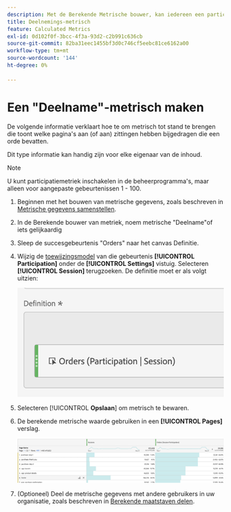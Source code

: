 ```yaml
---
description: Met de Berekende Metrische bouwer, kan iedereen een participatie metrisch tot stand brengen.
title: Deelnemings-metrisch
feature: Calculated Metrics
exl-id: 0d102f0f-3bcc-4f3a-93d2-c2b991c636cb
source-git-commit: 82ba31eec1455bf3d0c746cf5eebc81ce6162a00
workflow-type: tm+mt
source-wordcount: '144'
ht-degree: 0%

---
```


# Een &quot;Deelname&quot;-metrisch maken

De volgende informatie verklaart hoe te om metrisch tot stand te brengen die toont welke pagina&#39;s aan (of aan) zittingen hebben bijgedragen die een orde bevatten.

Dit type informatie kan handig zijn voor elke eigenaar van de inhoud.

>[!NOTE]
>
>U kunt participatiemetriek inschakelen in de beheerprogramma&#39;s, maar alleen voor aangepaste gebeurtenissen 1 - 100.

1. Beginnen met het bouwen van metrische gegevens, zoals beschreven in [Metrische gegevens samenstellen](/help/components/calc-metrics/cm-workflow/cm-build-metrics.md).
1. In de Berekende bouwer van metriek, noem metrische &quot;Deelname&quot;of iets gelijkaardig
1. Sleep de succesgebeurtenis &quot;Orders&quot; naar het canvas Definitie.
1. Wijzig de [toewijzingsmodel](/help/components/calc-metrics/cm-workflow/m-metric-type-alloc.md) van die gebeurtenis **[!UICONTROL Participation]** onder de **[!UICONTROL Settings]** vistuig. Selecteren **[!UICONTROL Session]** terugzoeken. De definitie moet er als volgt uitzien:

   ![](assets/participation.png)

1. Selecteren [!UICONTROL **Opslaan**] om metrisch te bewaren.
1. De berekende metrische waarde gebruiken in een **[!UICONTROL Pages]** verslag.

   ![](assets/participation-pages.png)

1. (Optioneel) Deel de metrische gegevens met andere gebruikers in uw organisatie, zoals beschreven in [Berekende maatstaven delen](/help/components/calc-metrics/cm-workflow/cm-sharing.md).
